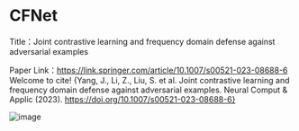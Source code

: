 # CFNet
Title：Joint contrastive learning and frequency domain defense against adversarial examples

Paper Link：https://link.springer.com/article/10.1007/s00521-023-08688-6
  Welcome to cite!
  {Yang, J., Li, Z., Liu, S. et al. Joint contrastive learning and frequency domain defense against adversarial examples. Neural Comput & Applic (2023). https://doi.org/10.1007/s00521-023-08688-6}

![image](https://github.com/blogofyj/CFNet/assets/125433049/34463530-0dde-4bcb-9b20-431ae2155cda)

